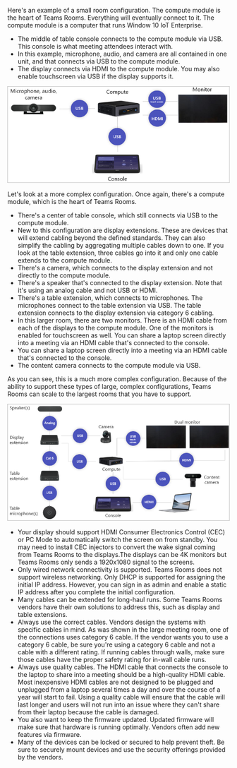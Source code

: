 Here's an example of a small room configuration. The compute module is the heart of Teams Rooms. Everything will eventually connect to it. The compute module is a computer that runs Window 10 IoT Enterprise.

- The middle of table console connects to the compute module via USB. This console is what meeting attendees interact with.
- In this example, microphone, audio, and camera are all contained in one unit, and that connects via USB to the compute module.
- The display connects via HDMI to the compute module. You may also enable touchscreen via USB if the display supports it.

![Simple Rooms configuration](../media/simple-configuration.png)

Let's look at a more complex configuration. Once again, there's a compute module, which is the heart of Teams Rooms.

- There's a center of table console, which still connects via USB to the compute module.
- New to this configuration are display extensions. These are devices that will extend cabling beyond the defined standards. They can also simplify the cabling by aggregating multiple cables down to one. If you look at the table extension, three cables go into it and only one cable extends to the compute module.
- There's a camera, which connects to the display extension and not directly to the compute module.
- There's a speaker that's connected to the display extension. Note that it's using an analog cable and not USB or HDMI.
- There's a table extension, which connects to microphones. The microphones connect to the table extension via USB. The table extension connects to the display extension via category 6 cabling. 
- In this larger room, there are two monitors. There is an HDMI cable from each of the displays to the compute module. One of the monitors is enabled for touchscreen as well. You can share a laptop screen directly into a meeting via an HDMI cable that's connected to the console.
- You can share a laptop screen directly into a meeting via an HDMI cable that's connected to the console.
- The content camera connects to the compute module via USB.

As you can see, this is a much more complex configuration. Because of the ability to support these types of large, complex configurations, Teams Rooms can scale to the largest rooms that you have to support.

![complex Rooms configuration](../media/complex-configuration.png)

- Your display should support HDMI Consumer Electronics Control (CEC) or PC Mode to automatically switch the screen on from standby. You may need to install CEC injectors to convert the wake signal coming from Teams Rooms to the displays.The displays can be 4K monitors but Teams Rooms only sends a 1920x1080 signal to the screens.
- Only wired network connectivity is supported. Teams Rooms does not support wireless networking. Only DHCP is supported for assigning the initial IP address. However, you can sign in as admin and enable a static IP address after you complete the initial configuration.
- Many cables can be extended for long-haul runs. Some Teams Rooms vendors have their own solutions to address this, such as display and table extensions. 
- Always use the correct cables. Vendors design the systems with specific cables in mind. As was shown in the large meeting room, one of the connections uses category 6 cable. If the vendor wants you to use a category 6 cable, be sure you're using a category 6 cable and not a cable with a different rating. If running cables through walls, make sure those cables have the proper safety rating for in-wall cable runs.
- Always use quality cables. The HDMI cable that connects the console to the laptop to share into a meeting should be a high-quality HDMI cable. Most inexpensive HDMI cables are not designed to be plugged and unplugged from a laptop several times a day and over the course of a year will start to fail. Using a quality cable will ensure that the cable will last longer and users will not run into an issue where they can't share from their laptop because the cable is damaged.
- You also want to keep the firmware updated. Updated firmware will make sure that hardware is running optimally. Vendors often add new features via firmware.
- Many of the devices can be locked or secured to help prevent theft. Be sure to securely mount devices and use the security offerings provided by the vendors.

